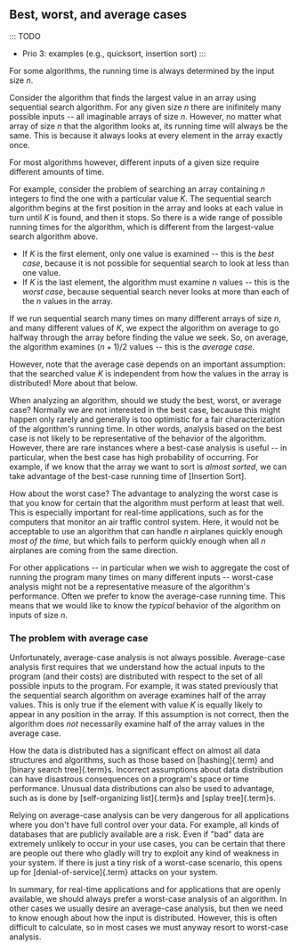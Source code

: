 
## Best, worst, and average cases

::: TODO
- Prio 3: examples (e.g., quicksort, insertion sort)
:::

For some algorithms, the running time is always determined by the input size $n$.

Consider the algorithm that finds the largest value in an array using sequential search algorithm.
For any given size $n$ there are inifinitely many possible inputs -- all imaginable arrays of size $n$.
However, no matter what array of size $n$ that the algorithm looks at, its running time will always be the same.
This is because it always looks at every element in the array exactly once.

<inlineav id="AnalCasesSameCON" src="AlgAnal/AnalCasesSameCON.js" name="Simple analysis cases slideshow" links="AlgAnal/AnalCasesCON.css"/>

For most algorithms however, different inputs of a given size require different amounts of time.

For example, consider the problem of searching an array containing $n$ integers to find the one with a particular value $K$.
The sequential search algorithm begins at the first position in the array and looks at each value in turn until $K$ is found, and then it stops.
So there is a wide range of possible running times for the algorithm, which is different from the largest-value search algorithm above.

- If $K$ is the first element, only one value is examined -- this is the *best case*, because it is not possible for sequential search to look at less than one value.
- If $K$ is the last element, the algorithm must examine $n$ values -- this is the *worst case*, because sequential search never looks at more than each of the $n$ values in the array.

If we run sequential search many times on many different arrays of size $n$, and many different values of $K$, we expect the algorithm on average to go halfway through the array before finding the value we seek.
So, on average, the algorithm examines $(n+1)/2$ values -- this is the *average case*.

However, note that the average case depends on an important assumption: that the searched value $K$ is independent from how the values in the array is distributed! More about that below.

<inlineav id="AnalCasesDiffCON" src="AlgAnal/AnalCasesDiffCON.js" name="Best, Worst, and Average cases slideshow" links="AlgAnal/AnalCasesCON.css"/>

When analyzing an algorithm, should we study the best, worst, or average
case? Normally we are not interested in the best case, because this
might happen only rarely and generally is too optimistic for a fair
characterization of the algorithm's running time. In other words,
analysis based on the best case is not likely to be representative of
the behavior of the algorithm. However, there are rare instances where a
best-case analysis is useful -- in particular, when the best case has
high probability of occurring.
For example, if we know that the array we want to sort is *almost sorted*,
we can take advantage of the best-case running time of [Insertion Sort].

How about the worst case? The advantage to analyzing the worst case is
that you know for certain that the algorithm must perform at least that
well. This is especially important for real-time applications, such as
for the computers that monitor an air traffic control system. Here, it
would not be acceptable to use an algorithm that can handle $n$
airplanes quickly enough *most of the time*, but which fails to perform
quickly enough when all $n$ airplanes are coming from the same
direction.

For other applications -- in particular when we wish to aggregate the
cost of running the program many times on many different inputs --
worst-case analysis might not be a representative measure of the
algorithm's performance. Often we prefer to know the average-case
running time. This means that we would like to know the *typical*
behavior of the algorithm on inputs of size $n$.

### The problem with average case

Unfortunately,
average-case analysis is not always possible. Average-case analysis
first requires that we understand how the actual inputs to the program
(and their costs) are distributed with respect to the set of all
possible inputs to the program. For example, it was stated previously
that the sequential search algorithm on average examines half of the
array values. This is only true if the element with value $K$ is equally
likely to appear in any position in the array. If this assumption is not
correct, then the algorithm does *not* necessarily examine half of the
array values in the average case.

How the data is distributed has a significant effect on
almost all data structures and algorithms, such as those based on
[hashing]{.term} and [binary search tree]{.term}s.
Incorrect assumptions about data distribution can have
disastrous consequences on a program's space or time performance.
Unusual data distributions can also be used to advantage, such as is
done by [self-organizing list]{.term}s and [splay tree]{.term}s.

Relying on average-case analysis can be very dangerous for all applications where you don't have full control over your data.
For example, all kinds of databases that are publicly available are a risk.
Even if "bad" data are extremely unlikely to occur in your use cases, you can be certain that there are people out there who gladly will try to exploit any kind of weakness in your system.
If there is just a tiny risk of a worst-case scenario, this opens up for [denial-of-service]{.term} attacks on your system.

In summary, for real-time applications and for applications that are openly available, we should always prefer a worst-case analysis of an algorithm.
In other cases we usually desire an average-case analysis, but then we need to know enough about how the input is distributed.
However, this is often difficult to calculate, so in most cases we must anyway resort to worst-case analysis.

